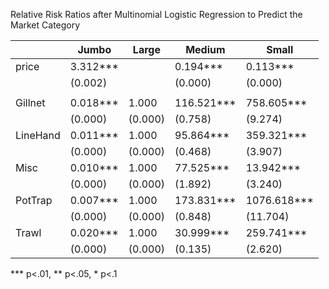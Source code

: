 Relative Risk Ratios after Multinomial Logistic Regression to Predict the Market Category

|          | Jumbo    | Large   | Medium     | Small       |
|----------|----------|---------|------------|-------------|
| price    | 3.312*** |         | 0.194***   | 0.113***    |
|          | (0.002)  |         | (0.000)    | (0.000)     |
|          |          |         |            |             |
| Gillnet  | 0.018*** | 1.000   | 116.521*** | 758.605***  |
|          | (0.000)  | (0.000) | (0.758)    | (9.274)     |
| LineHand | 0.011*** | 1.000   | 95.864***  | 359.321***  |
|          | (0.000)  | (0.000) | (0.468)    | (3.907)     |
| Misc     | 0.010*** | 1.000   | 77.525***  | 13.942***   |
|          | (0.000)  | (0.000) | (1.892)    | (3.240)     |
| PotTrap  | 0.007*** | 1.000   | 173.831*** | 1076.618*** |
|          | (0.000)  | (0.000) | (0.848)    | (11.704)    |
| Trawl    | 0.020*** | 1.000   | 30.999***  | 259.741***  |
|          | (0.000)  | (0.000) | (0.135)    | (2.620)     |
*** p<.01, ** p<.05, * p<.1
